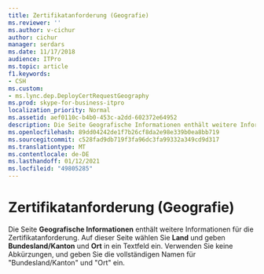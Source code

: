 ```yaml
---
title: Zertifikatanforderung (Geografie)
ms.reviewer: ''
ms.author: v-cichur
author: cichur
manager: serdars
ms.date: 11/17/2018
audience: ITPro
ms.topic: article
f1.keywords:
- CSH
ms.custom:
- ms.lync.dep.DeployCertRequestGeography
ms.prod: skype-for-business-itpro
localization_priority: Normal
ms.assetid: aef0110c-b4b0-453c-a2dd-602372e64952
description: Die Seite Geografische Informationen enthält weitere Informationen für die Zertifikatanforderung. Auf dieser Seite wählen Sie Land und geben Bundesland/Kanton und Ort in ein Textfeld ein. Verwenden Sie keine Abkürzungen, und geben Sie die vollständigen Namen für "Bundesland/Kanton" und "Ort" ein.
ms.openlocfilehash: 89dd04242de1f7b26cf8da2e98e339b0ea8bb719
ms.sourcegitcommit: c528fad9db719f3fa96dc3fa99332a349cd9d317
ms.translationtype: MT
ms.contentlocale: de-DE
ms.lasthandoff: 01/12/2021
ms.locfileid: "49805285"
---
```

# <a name="certificate-request-geography"></a>Zertifikatanforderung (Geografie)
 
Die Seite **Geografische Informationen** enthält weitere Informationen für die Zertifikatanforderung. Auf dieser Seite wählen Sie **Land** und geben **Bundesland/Kanton** und **Ort** in ein Textfeld ein. Verwenden Sie keine Abkürzungen, und geben Sie die vollständigen Namen für "Bundesland/Kanton" und "Ort" ein.
  

